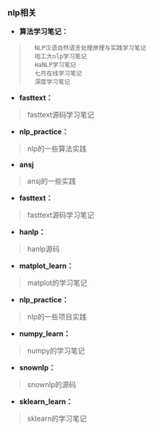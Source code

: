 ### nlp相关
- **算法学习笔记：**
>       NLP汉语自然语言处理原理与实践学习笔记
>       哈工大nlp学习笔记
>       HaNLP学习笔记
>       七月在线学习笔记
>       深度学习笔记
>

- **fasttext：**
>   fasttext源码学习笔记
>

- **nlp_practice：**
>   nlp的一些算法实践
>

- **ansj**
>   ansj的一些实践
>

- **fasttext：**
>   fasttext源码学习笔记
>

- **hanlp：**
>   hanlp源码
>

- **matplot_learn：**
>   matplot的学习笔记
>

- **nlp_practice：**
>   nlp的一些项目实践
>

- **numpy_learn：**
>   numpy的学习笔记
>

- **snownlp：**
>   snownlp的源码
>

- **sklearn_learn：**
>   sklearn的学习笔记
>
